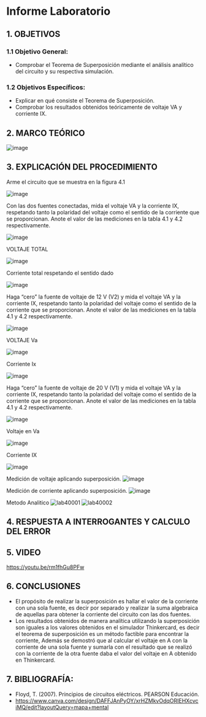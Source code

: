 # Informe Laboratorio
## 1. OBJETIVOS 
### 1.1 Objetivo General:
* Comprobar el Teorema de Superposición mediante el análisis analítico del circuito y su respectiva simulación.
 
### 1.2 Objetivos Específicos:
* Explicar en qué consiste el Teorema de Superposición.
* Comprobar los resultados obtenidos teóricamente de voltaje VA y corriente IX.

## 2. MARCO TEÓRICO 

![image](https://user-images.githubusercontent.com/105681693/176837876-77e97558-501a-483b-bd72-a3548bef97cf.png)


## 3. EXPLICACIÓN DEL PROCEDIMIENTO 

Arme el circuito que se muestra en la figura 4.1

![image](https://user-images.githubusercontent.com/105671364/176827477-c48c717a-03e7-437d-af88-abb57e30c41a.png)

Con las dos fuentes conectadas, mida el voltaje VA y la corriente IX, respetando
tanto la polaridad del voltaje como el sentido de la corriente que se proporcionan. Anote
el valor de las mediciones en la tabla 4.1 y 4.2 respectivamente.

![image](https://user-images.githubusercontent.com/105671364/176827538-24572c6d-4468-4fbf-a672-69a0b4ecb112.png)

VOLTAJE TOTAL 
 
![image](https://user-images.githubusercontent.com/105671364/176827595-0601d393-249f-40a1-8fbf-61c6872f982c.png)

Corriente total respetando el sentido dado
 
![image](https://user-images.githubusercontent.com/105671364/176931580-0a96b523-72f1-4fea-a6af-8bcd45f27e8a.png)

Haga “cero” la fuente de voltaje de 12 V (V2) y mida el voltaje VA y la corriente
IX, respetando tanto la polaridad del voltaje como el sentido de la corriente que se
proporcionan. Anote el valor de las mediciones en la tabla 4.1 y 4.2 respectivamente.

![image](https://user-images.githubusercontent.com/105671364/176827645-72afe446-d3d8-447b-895b-a211b80ab151.png)

VOLTAJE Va
 
![image](https://user-images.githubusercontent.com/105671364/176827677-62b90845-028a-4c5d-8df2-8ed3581ae05f.png)

Corriente Ix

![image](https://user-images.githubusercontent.com/105671364/176827697-a049a14a-9c95-4222-a2d0-0829b0360ebe.png)

Haga “cero” la fuente de voltaje de 20 V (V1) y mida el voltaje VA y la corriente
IX, respetando tanto la polaridad del voltaje como el sentido de la corriente que se
proporcionan. Anote el valor de las mediciones en la tabla 4.1 y 4.2 respectivamente.

![image](https://user-images.githubusercontent.com/105671364/176827762-f4bfc4a8-46bd-4a97-9a27-78c2164b44ad.png)

Voltaje en Va

![image](https://user-images.githubusercontent.com/105671364/176827790-cbe86ba0-c92d-4a71-bc06-1990e8b1b2ea.png)

Corriente IX

![image](https://user-images.githubusercontent.com/105671364/176937770-b94e6811-375d-4df3-8281-ee2c9682ede6.png)


Medición de voltaje aplicando superposición.
![image](https://user-images.githubusercontent.com/105696051/176936604-fe8d92a9-8796-40ec-aa16-f655d5c9315b.png)

Medición de corriente aplicando superposición.
![image](https://user-images.githubusercontent.com/105696051/176936696-4685164a-921a-4ef3-baa9-8255492b28dc.png)

Metodo Analitico
![lab40001](https://user-images.githubusercontent.com/105671364/176939825-62292b7c-cf56-4cd3-9fb0-0693d47683ae.jpg)
![lab40002](https://user-images.githubusercontent.com/105671364/176939830-268a7d99-ea78-4545-be82-81cb43d76c2d.jpg)

## 4. RESPUESTA A INTERROGANTES Y CALCULO DEL ERROR 





## 5. VIDEO 
https://youtu.be/rm1fhGu8PFw

## 6. CONCLUSIONES 
* El propósito de realizar la superposición es hallar el valor de la corriente con una sola fuente, es decir por separado y realizar la suma algebraica de aquellas para obtener la corriente del circuito con las dos fuentes.
* Los resultados obtenidos de manera analítica utilizando la superposición son iguales a los valores obtenidos en el simulador Thinkercard, es decir el teorema de superposición es un método factible para encontrar la corriente, Además se demostró que al calcular el voltaje en A con la corriente de una sola fuente y sumarla con el resultado que se realizó con la corriente de la otra fuente daba el valor del voltaje en A obtenido en Thinkercard.

## 7. BIBLIOGRAFÍA:
* Floyd, T. (2007). Principios de circuitos eléctricos. PEARSON Educación.
* https://www.canva.com/design/DAFFJAnPyOY/xrHZMkvOdqORIEHXcvciMQ/edit?layoutQuery=mapa+mental
